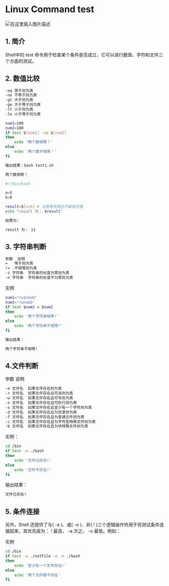 #  Linux Command test


![在这里插入图片描述](https://img-blog.csdnimg.cn/2bed06f3da22438c8538d7a8c642129c.gif#pic_center)


## 1. 简介
Shell中的 test 命令用于检查某个条件是否成立，它可以进行数值、字符和文件三个方面的测试。


## 2. 数值比较

```bash
-eq	等于则为真
-ne	不等于则为真
-gt	大于则为真
-ge	大于等于则为真
-lt	小于则为真
-le	小于等于则为真
```

```bash
num1=100
num2=100
if test $[num1] -eq $[num2]
then
    echo '两个数相等！'
else
    echo '两个数不相等！'
fi
```

```bash
输出结果：bash test1.sh

两个数相等！
```


```bash
#!/bin/bash

a=5
b=6

result=$[a+b] # 注意等号两边不能有空格
echo "result 为： $result"
```

```bash
结果为:

result 为： 11
```
## 3. 字符串判断

```bash
参数	说明
=	等于则为真
!=	不相等则为真
-z 字符串	字符串的长度为零则为真
-n 字符串	字符串的长度不为零则为真
```
实例

```bash
num1="ru1noob"
num2="runoob"
if test $num1 = $num2
then
    echo '两个字符串相等!'
else
    echo '两个字符串不相等!'
fi
```

```bash
输出结果：

两个字符串不相等!
```
## 4.文件判断
参数	说明

```bash
-e 文件名	如果文件存在则为真
-r 文件名	如果文件存在且可读则为真
-w 文件名	如果文件存在且可写则为真
-x 文件名	如果文件存在且可执行则为真
-s 文件名	如果文件存在且至少有一个字符则为真
-d 文件名	如果文件存在且为目录则为真
-f 文件名	如果文件存在且为普通文件则为真
-c 文件名	如果文件存在且为字符型特殊文件则为真
-b 文件名	如果文件存在且为块特殊文件则为真
```
实例：

```bash
cd /bin
if test -e ./bash
then
    echo '文件已存在!'
else
    echo '文件不存在!'
fi
```

输出结果：

```bash
文件已存在!
```

## 5. 条件连接
另外，Shell 还提供了与( -a )、或( -o )、非( ! )三个逻辑操作符用于将测试条件连接起来，其优先级为： ! 最高， -a 次之， -o 最低。例如：

实例

```bash
cd /bin
if test -e ./notFile -o -e ./bash
then
    echo '至少有一个文件存在!'
else
    echo '两个文件都不存在'
fi
```
